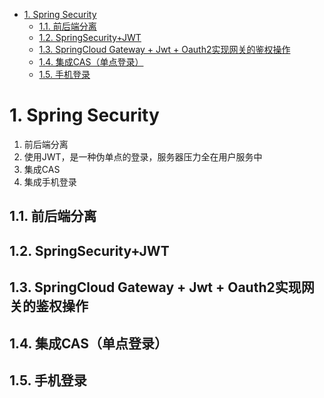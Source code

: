 
<!-- TOC -->

- [1. Spring Security](#1-spring-security)
    - [1.1. 前后端分离](#11-前后端分离)
    - [1.2. SpringSecurity+JWT](#12-springsecurityjwt)
    - [1.3. SpringCloud Gateway + Jwt + Oauth2实现网关的鉴权操作](#13-springcloud-gateway--jwt--oauth2实现网关的鉴权操作)
    - [1.4. 集成CAS（单点登录）](#14-集成cas单点登录)
    - [1.5. 手机登录](#15-手机登录)

<!-- /TOC -->

<!-- 

「Spring Security 系列：」
https://mp.weixin.qq.com/s/EyAMTbKPqNNnEtZACIsMVw


Spring Boot + Vue + CAS 前后端分离实现单点登录方案
https://mp.weixin.qq.com/s/EgyzAQePnCO64ST2W4gtYw
甭管什么登录都给你接入到项目中去
https://mp.weixin.qq.com/s/8uqTXYLZ8FdSCe3HPTTDUw
Spring Security 简单教程以及实现完全前后端分离
https://blog.51cto.com/u_13929722/3425964
Spring Security05--手机验证码登录
https://blog.csdn.net/fengxianaa/article/details/124717610  

 Spring Cloud Gateway + Oauth2 实现统一认证和鉴权！
 https://mp.weixin.qq.com/s/Hlb_BDESR0Gs7dkYy9JDDw

  Spring-Security & JWT 实现 token
 https://mp.weixin.qq.com/s/Dlrxei-hTXh6rVTdb8Ddaw

***系列文章  
https://blog.csdn.net/syc000666/category_9151932.html







https://mp.weixin.qq.com/mp/appmsgalbum?__biz=MzUzMzQ2MDIyMA==&action=getalbum&album_id=1319904585363980289&scene=173&from_msgid=2247484475&from_itemidx=1&count=3&nolastread=1#wechat_redirect


超级全面的权限系统设计方案面世了
https://mp.weixin.qq.com/s/wepzIbJT1O3etWL19vcXjQ
https://mp.weixin.qq.com/s/owlV6_iptEPucb38-KXKZA
如何设计一个完美的权限管理模块
https://mp.weixin.qq.com/s/WTgz07xDIf9FbAfCDyTheQ
超全面的权限系统设计方案！
https://mp.weixin.qq.com/s/-eOmwOaNTey6emtw27zSzw


多种登录方式的简单实现
https://mp.weixin.qq.com/s?__biz=MzUzMzQ2MDIyMA==&mid=2247484218&idx=1&sn=31f00d8945e59616b70eb8b9e215d3ba&chksm=faa2e6a9cdd56fbf698abd8777a0f354869f0fabfa70d6536bcf53333c0cb7bed38f689e17b9&mpshare=1&scene=1&srcid=&sharer_sharetime=1571330289520&sharer_shareid=b256218ead787d58e0b58614a973d00d&key=35424a530b6d23de1afb14a2a38e65946e113b40b2977bfceb09911eea46f6199a3bdda3a0e301f80825d8d035d0e337004d0e640210f46d68ae06b20f398ebffd05adbc2145fd3943da7c28b7751f46&ascene=1&uin=MTE1MTYxNzY2MQ%3D%3D&devicetype=Windows+10&version=62060844&lang=zh_CN&pass_ticket=gL9a9SDhVpY9sQn3twlUj4hvjz%2Bde7ue53rVpyzN8bEbOVURem0uxgPnIEnlpF17
如何保护用户密码 
https://mp.weixin.qq.com/s?__biz=MzUzMzQ2MDIyMA==&mid=2247484183&idx=1&sn=95ae8348318c53c478c8386eda13e83c&chksm=faa2e684cdd56f927e08a2ef6aa9a913c2162e9713253935a2fcf15427060e63e21d3922c66a&mpshare=1&scene=1&srcid=&sharer_sharetime=1570792186820&sharer_shareid=b256218ead787d58e0b58614a973d00d&key=f394366f6bc7d2c5734ab4a904bedb861c52f232b627366aadc57b21a4baf043f56f8fd8d54e5c2d1bfe0c83813d0836d8df1fa9fad4db990952be7bf19d4602f3931849d9b6905446b97831f4fc9a64&ascene=1&uin=MTE1MTYxNzY2MQ%3D%3D&devicetype=Windows+10&version=62060844&lang=zh_CN&pass_ticket=Tch8gYSKJ6p%2Bvqtn7v8E13fTGNPkCewU4zfkYDJDEQaeCtG%2FHn2o0Npk5pO2IVks

 【SpringSecurity系列（十二）】查看登录详情 
https://mp.weixin.qq.com/s/VK9qJjBaYYNwKwbUYhi2ig
 Spring Boot + Spring Security 实现自动登录功能
https://mp.weixin.qq.com/s/aSsGNBSWMTsAEXjn9wQnYQ
 Spring Boot + Vue 前后端分离项目，如何踢掉已登录用户？
https://mp.weixin.qq.com/s/nfqFDaLDH8UJVx7mqqgHmQ
 【SpringSecurity系列（十三）】只允许一台设备在线 
https://mp.weixin.qq.com/s/tR7Yf6oifQWXAD7KCvyIeg
 SpringSecurity登录添加验证码 
https://mp.weixin.qq.com/s?__biz=MzI1NDY0MTkzNQ==&mid=2247484875&idx=1&sn=a1e0bf1748a063ca7f640215be944dfc&scene=21#wechat_redirect
Spring Security 实战：自定义异常处理
https://mp.weixin.qq.com/s/Dpk3EOMU398ehw70_Om_Fg
https://mp.weixin.qq.com/s/qDziEQTJaFiN5r9xAOVv5w
Spring Security 添加验证码
https://mp.weixin.qq.com/s?__biz=MzI1NDY0MTkzNQ==&mid=2247487167&idx=2&sn=21ca4e87814086580fbf2fd2c3ea00c7&chksm=e9c35cdfdeb4d5c98730cba97f2e50fc8e3b151b48811f7f11eefa39049e4ff4626122e7c75d&mpshare=1&scene=1&srcid=&sharer_sharetime=1574985330940&sharer_shareid=b256218ead787d58e0b58614a973d00d&key=a7e998ad70d380e284d1195bf4f9b72a06135ff1ed6287c3d5cb6b679dff24918afc3c2eb145ce2fbcd241bbc00e7caad21cdee64670ec5d2ddd3f7b7ed890253b9097d39ec08dc7badf1c687e8ab9c9&ascene=1&uin=MTE1MTYxNzY2MQ%3D%3D&devicetype=Windows+10&version=62070158&lang=zh_CN&pass_ticket=ezcbUfipjckHP1o%2BULEmYEzarwvvkv726%2B1sRiMT6Y7A8SEmr8B8ahDRSpFEpKBs



实现自定义退出登录 
https://mp.weixin.qq.com/s?__biz=MzUzMzQ2MDIyMA==&mid=2247484265&idx=1&sn=ce96c06d2a1c5a3540486565cd42e67a&chksm=faa2e6facdd56fec1bcbebdb1879d1c7307754dcb5f9bcda710815afcf335d52895c20062c9e&mpshare=1&scene=1&srcid=&sharer_sharetime=1571845658660&sharer_shareid=b256218ead787d58e0b58614a973d00d&key=6f23511bf9e1c01fdf70979249c0d4fa6fa0931b0530c55bae806d41c72e31019fdc1e6aba2a1735c3db2afe5748722ac00942f1459d6be17802a815ca3bc63220562e40810610f970ed7e7272d40936&ascene=1&uin=MTE1MTYxNzY2MQ%3D%3D&devicetype=Windows+10&version=62070152&lang=zh_CN&pass_ticket=tOysFrIpapzI%2FSWUdTcbYKvSoWjfuug2aUNd5keR9%2BIBFSeAaxr3gVVWD9yTgncJ

-->


# 1. Spring Security  

1. 前后端分离  
2. 使用JWT，是一种伪单点的登录，服务器压力全在用户服务中
3. 集成CAS     
3. 集成手机登录  

<!-- 
总结：
https://blog.csdn.net/fengxianaa?type=blog


https://zhuanlan.zhihu.com/p/479131101


SpringSecurity+JWT使用
https://blog.csdn.net/qq_42218187/article/details/123623413



SpringBoot+SpringSecurity+JWT整合实现单点登录SSO史上最全详解 伪单点（token的验证）
https://blog.csdn.net/weixin_46768610/article/details/112256432

-->

## 1.1. 前后端分离  
<!--
springcloud+gateway+springsecurity+vue前后端登录
https://www.jianshu.com/p/fbabb8684dfd

https://blog.51cto.com/u_13929722/3425964
https://blog.csdn.net/friendlytkyj/article/details/123886947

-->

## 1.2. SpringSecurity+JWT


## 1.3. SpringCloud Gateway + Jwt + Oauth2实现网关的鉴权操作  
<!--
SpringCloud Gateway + Jwt + Oauth2 实现网关的鉴权操作
https://mp.weixin.qq.com/s/8mpf5C1ySd5W_lUpfA2TrQ

-->



## 1.4. 集成CAS（单点登录）  

<!-- 

https://wenku.baidu.com/view/ec929aae8462caaedd3383c4bb4cf7ec4afeb612.html


https://www.jb51.net/article/240040.htm

-->


## 1.5. 手机登录

<!-- 
https://blog.csdn.net/fengxianaa/article/details/124717610
-->
